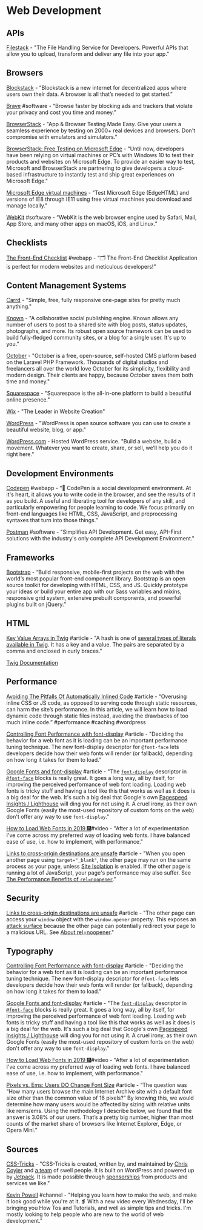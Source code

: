 # Web Development

## APIs

[Filestack](https://www.filestack.com/) - "The File Handling Service for Developers. Powerful APIs that allow you to upload, transform and deliver any file into your app."

## Browsers

[Blockstack](https://blockstack.org/) - “Blockstack is a new internet for decentralized apps where users own their data. A browser is all that’s needed to get started.”

[Brave](https://brave.com/) \#software - “Browse faster by blocking ads and trackers that violate your privacy and cost you time and money.”

[BrowserStack](https://www.browserstack.com/) - "App & Browser Testing Made Easy. Give your users a seamless experience by testing on 2000+ real devices and browsers. Don't compromise with emulators and simulators."

[BrowserStack: Free Testing on Microsoft Edge](https://www.browserstack.com/test-on-microsoft-edge-browser#) - "Until now, developers have been relying on virtual machines or PC’s with Windows 10 to test their products and websites on Microsoft Edge. To provide an easier way to test, Microsoft and BrowserStack are partnering to give developers a cloud-based infrastructure to instantly test and ship great experiences on Microsoft Edge."

[Microsoft Edge virtual machines](https://developer.microsoft.com/en-us/microsoft-edge/tools/vms/) - "Test Microsoft Edge \(EdgeHTML\) and versions of IE8 through IE11 using free virtual machines you download and manage locally."

[WebKit](https://webkit.org/) \#software - “WebKit is the web browser engine used by Safari, Mail, App Store, and many other apps on macOS, iOS, and Linux.”

## Checklists

[The Front-End Checklist](https://frontendchecklist.io/) \#webapp - “🗂 The Front-End Checklist Application is perfect for modern websites and meticulous developers!”

## Content Management Systems

[Carrd](https://carrd.co/) - "Simple, free, fully responsive one-page sites for pretty much anything."

[Known](https://withknown.com/) - "A collaborative social publishing engine. Known allows any number of users to post to a shared site with blog posts, status updates, photographs, and more. Its robust open source framework can be used to build fully-fledged community sites, or a blog for a single user. It's up to you."

[October](https://octobercms.com/) - "October is a free, open-source, self-hosted CMS platform based on the Laravel PHP Framework. Thousands of digital studios and freelancers all over the world love October for its simplicity, flexibility and modern design. Their clients are happy, because October saves them both time and money."

[Squarespace](https://www.squarespace.com/?channel=pbr&subchannel=bing&source=branded&subcampaign=%28branded-squarespace%28only%29-us-search_squarespace_squarespace_e%29&msclkid=3d716fc577801407bd08331104cd7046) - "Squarespace is the all-in-one platform to build a beautiful online presence."

[Wix](https://www.wix.com/html5bing/hiker-create-wix?utm_source=bing&utm_campaign=MS_Wix_NEW%5Ewix_English-x&experiment_id=wix%5Ebe%5E79783360752420%5Ewix&msclkid=3a0379c916c81b23bf6f251d6566e9ec&utm_medium=cpc) - "The Leader in Website Creation"

[WordPress](https://wordpress.org/) - "WordPress is open source software you can use to create a beautiful website, blog, or app."

[WordPress.com](https://wordpress.com/) - Hosted WordPress service. "Build a website, build a movement. Whatever you want to create, share, or sell, we’ll help you do it right here."

## Development Environments

[Codepen](https://codepen.io/#) \#webapp - “👋 CodePen is a social development environment. At it's heart, it allows you to write code in the browser, and see the results of it as you build. A useful and liberating tool for developers of any skill, and particularly empowering for people learning to code. We focus primarily on front-end languages like HTML, CSS, JavaScript, and preprocessing syntaxes that turn into those things.”

[Postman](https://www.getpostman.com/) \#software - "Simplifies API Development. Get easy, API-First solutions with the industry's only complete API Development Environment."

## Frameworks

[Bootstrap](https://getbootstrap.com/) - “Build responsive, mobile-first projects on the web with the world’s most popular front-end component library. Bootstrap is an open source toolkit for developing with HTML, CSS, and JS. Quickly prototype your ideas or build your entire app with our Sass variables and mixins, responsive grid system, extensive prebuilt components, and powerful plugins built on jQuery.”

## HTML

[Key Value Arrays in Twig](https://mijingo.com/blog/key-value-arrays-in-twig) \#article - "A hash is one of [several types of literals available in Twig](http://twig.sensiolabs.org/doc/templates.html#literals). It has a key and a value. The pairs are separated by a comma and enclosed in curly braces."

[Twig Documentation](https://twig.symfony.com/doc/2.x/)

## Performance

[Avoiding The Pitfalls Of Automatically Inlined Code](https://www.smashingmagazine.com/2018/11/pitfalls-automatically-inlined-code/) \#article - “Overusing inline CSS or JS code, as opposed to serving code through static resources, can harm the site’s performance. In this article, we will learn how to load dynamic code through static files instead, avoiding the drawbacks of too much inline code.” \#performance \#caching \#wordpress

[Controlling Font Performance with font-display](https://developers.google.com/web/updates/2016/02/font-display?utm_source=lighthouse&utm_medium=extension) \#article - "Deciding the behavior for a web font as it is loading can be an important performance tuning technique. The new font-display descriptor for `@font-face` lets developers decide how their web fonts will render \(or fallback\), depending on how long it takes for them to load."

[Google Fonts and font-display](https://css-tricks.com/google-fonts-and-font-display/) \#article - "The [`font-display`](https://css-tricks.com/almanac/properties/f/font-display/) descriptor in [`@font-face`](https://css-tricks.com/snippets/css/using-font-face/) blocks is really great. It goes a long way, all by itself, for improving the perceived performance of web font loading. Loading web fonts is tricky stuff and having a tool like this that works as well as it does is a big deal for the web. It's such a big deal that Google's own [Pagespeed Insights / Lighthouse](https://developers.google.com/speed/pagespeed/insights/) will ding you for not using it. A cruel irony, as their own Google Fonts \(easily the most-used repository of custom fonts on the web\) don't offer any way to use `font-display`."

[How to Load Web Fonts in 2019 🎆](https://www.youtube.com/watch?v=s-G1m23Emlk)\#video - "After a lot of experimentation I've come across my preferred way of loading web fonts. I have balanced ease of use, i.e. how to implement, with performance."

[Links to cross-origin destinations are unsafe](https://developers.google.com/web/tools/lighthouse/audits/noopener?utm_source=lighthouse&utm_medium=extension) \#article - "When you open another page using `target="_blank"`, the other page may run on the same process as your page, unless [Site Isolation](https://developers.google.com/web/updates/2018/07/site-isolation) is enabled. If the other page is running a lot of JavaScript, your page's performance may also suffer. See [The Performance Benefits of `rel=noopener`](https://jakearchibald.com/2016/performance-benefits-of-rel-noopener/)."

## Security

[Links to cross-origin destinations are unsafe](https://developers.google.com/web/tools/lighthouse/audits/noopener?utm_source=lighthouse&utm_medium=extension) \#article - "The other page can access your `window` object with the `window.opener` property. This exposes an [attack surface](https://en.wikipedia.org/wiki/Attack_surface) because the other page can potentially redirect your page to a malicious URL. See [About rel=noopener](https://mathiasbynens.github.io/rel-noopener/)."

## Typography

[Controlling Font Performance with font-display](https://developers.google.com/web/updates/2016/02/font-display?utm_source=lighthouse&utm_medium=extension) \#article - "Deciding the behavior for a web font as it is loading can be an important performance tuning technique. The new font-display descriptor for `@font-face` lets developers decide how their web fonts will render \(or fallback\), depending on how long it takes for them to load."

[Google Fonts and font-display](https://css-tricks.com/google-fonts-and-font-display/) \#article - "The [`font-display`](https://css-tricks.com/almanac/properties/f/font-display/) descriptor in [`@font-face`](https://css-tricks.com/snippets/css/using-font-face/) blocks is really great. It goes a long way, all by itself, for improving the perceived performance of web font loading. Loading web fonts is tricky stuff and having a tool like this that works as well as it does is a big deal for the web. It's such a big deal that Google's own [Pagespeed Insights / Lighthouse](https://developers.google.com/speed/pagespeed/insights/) will ding you for not using it. A cruel irony, as their own Google Fonts \(easily the most-used repository of custom fonts on the web\) don't offer any way to use `font-display`."

[How to Load Web Fonts in 2019 🎆](https://www.youtube.com/watch?v=s-G1m23Emlk)\#video - "After a lot of experimentation I've come across my preferred way of loading web fonts. I have balanced ease of use, i.e. how to implement, with performance."

[Pixels vs. Ems: Users DO Change Font Size](https://medium.com/@vamptvo/pixels-vs-ems-users-do-change-font-size-5cfb20831773) \#article - “The question was “How many users browse the main Internet Archive site with a default font size other than the common value of 16 pixels?” By knowing this, we would determine how many users would be affected by sizing with relative units like rems/ems. Using the methodology I describe below, we found that the answer is 3.08% of our users. That’s a pretty big number, higher than most counts of the market share of browsers like Internet Explorer, Edge, or Opera Mini.”

## Sources

[CSS-Tricks](https://css-tricks.com/) - "CSS-Tricks is created, written by, and maintained by [Chris Coyier](https://chriscoyier.net/) and [a team](https://css-tricks.com/about/) of swell people. It is built on WordPress and powered up by [Jetpack](https://css-tricks.com/jetpack/). It is made possible through [sponsorships](https://css-tricks.com/advertising/) from products and services we like."

[Kevin Powell](https://www.youtube.com/user/KepowOb/featured) \#channel - "Helping you learn how to make the web, and make it look good while you're at it. ❡ With a new video every Wednesday, I'll be bringing you How Tos and Tutorials, and well as simple tips and tricks. I'm mostly looking to help people who are new to the world of web development."

